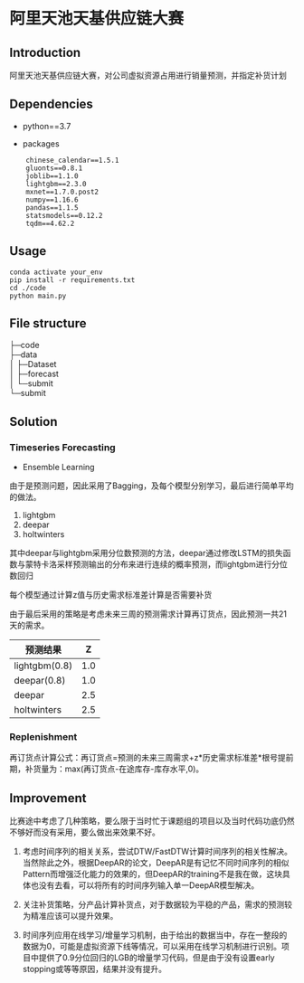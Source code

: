 # 阿里天池天基供应链大赛

## Introduction
阿里天池天基供应链大赛，对公司虚拟资源占用进行销量预测，并指定补货计划

## Dependencies

- python==3.7

- packages

```
    chinese_calendar==1.5.1
    gluonts==0.8.1
    joblib==1.1.0
    lightgbm==2.3.0
    mxnet==1.7.0.post2
    numpy==1.16.6
    pandas==1.1.5
    statsmodels==0.12.2
    tqdm==4.62.2
```

## Usage


```
conda activate your_env
pip install -r requirements.txt
cd ./code
python main.py
```

## File structure

├─code                   
├─data                    
│  ├─Dataset                 
│  ├─forecast                 
│  └─submit                
└─submit                            

## Solution

### Timeseries Forecasting

- Ensemble Learning

由于是预测问题，因此采用了Bagging，及每个模型分别学习，最后进行简单平均的做法。

1. lightgbm
2. deepar
3. holtwinters

其中deepar与lightgbm采用分位数预测的方法，deepar通过修改LSTM的损失函数与蒙特卡洛采样预测输出的分布来进行连续的概率预测，而lightgbm进行分位数回归

每个模型通过计算z值与历史需求标准差计算是否需要补货

由于最后采用的策略是考虑未来三周的预测需求计算再订货点，因此预测一共21天的需求。

| 预测结果           | Z  |
| ------------------ | ---- |
| lightgbm(0.8) | 1.0  |
| deepar(0.8)   | 1.0  |
| deepar             | 2.5  |
| holtwinters        | 2.5  |


### Replenishment

再订货点计算公式：再订货点=预测的未来三周需求+z\*历史需求标准差\*根号提前期，补货量为：max(再订货点-在途库存-库存水平,0)。

## Improvement

比赛途中考虑了几种策略，要么限于当时忙于课题组的项目以及当时代码功底仍然不够好而没有采用，要么做出来效果不好。

1. 考虑时间序列的相关关系，尝试DTW/FastDTW计算时间序列的相关性解决。当然除此之外，根据DeepAR的论文，DeepAR是有记忆不同时间序列的相似Pattern而增强泛化能力的效果的，但DeepAR的training不是我在做，这块具体也没有去看，可以将所有的时间序列输入单一DeepAR模型解决。

2. 关注补货策略，分产品计算补货点，对于数据较为平稳的产品，需求的预测较为精准应该可以提升效果。

3. 时间序列应用在线学习/增量学习机制，由于给出的数据当中，存在一整段的数据为0，可能是虚拟资源下线等情况，可以采用在线学习机制进行识别。项目中提供了0.9分位回归的LGB的增量学习代码，但是由于没有设置early stopping或等等原因，结果并没有提升。




